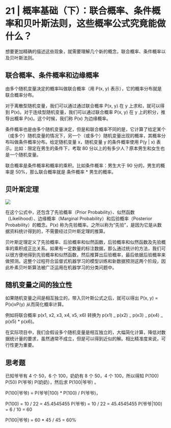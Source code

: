 # 21 | 概率基础（下）：联合概率、条件概率和贝叶斯法则，这些概率公式究竟能做什么？

想要更加精确的描述这些现象，就需要理解几个新的概念，联合概率、条件概率以及贝叶斯法则。

## 联合概率、条件概率和边缘概率

由多个随机变量决定的概率叫做联合概率（用 P(x, y) 表示），它的概率分布就是联合概率分布。

对于离散型随机变量，我们可以通过通过联合概率 P(x, y) 在 y 上求和，就可以得到 P(x)。对于连续型随机变量，我们可以通过联合概率 P(x, y) 在 y 上的积分，推导出概率 P(x)。这个时候，我们称 P(x) 为边缘概率。

条件概率也是由多个随机变量决定，但是和联合概率不同的是，它计算了给定某个（或多个）随机变量的情况下，另一个（或多个）随机变量出现的概率，其概率分布叫做条件概率分布。给定随机变量 x，随机变量 y 的条件概率使用 P(y | x) 表示。比如：限定在男生的条件下，考取 80 分以上的有多少人？原本男生和女生也是一个随机变量。

联合概率是条件概率和概率的乘积。比如条件概率：男生大于 90 分的，男生的概率是 50%，那么联合概率就是 条件概率 \* 男生的概率。

## 贝叶斯定理

![](https://static001.geekbang.org/resource/image/d0/79/d082a9fc31d9378f4511dc23807df179.png)

在这个公式中，还包含了先验概率（Prior Probability）、似然函数（Likelihood）、边缘概率（Marginal Probability）和后验概率（Posterior Probability）的概念。P(x) 称为先验概率。之所以称为“先验”，是因为它是从数据资料统计得到的，不需要经过贝叶斯定理的推算。

贝叶斯定理定义了先验概率、后验概率和似然函数，后验概率和似然函数及先验概率的乘积成正比关系。如果有一定数量的标注数据，那么通过统计的方法，我们可以很方便地得到先验概率和似然函数，然后推算出后验概率，最后依据后验概率来做预测。这整个过程符合监督式机器学习的模型训练和新数据预测这两个阶段，因此朴素贝叶斯算法被广泛运用在机器学习的分类问题中。

## 随机变量之间的独立性

如果随机变量之间是相互独立的，带入贝叶斯公式之后，就可以得出 P(x, y) = P(x)xP(y) 从而简化概率计算。

例如将联合概率 p(x1​, x2​, x3​, x4​, x5​, x6​) 转换为 p(x1​) _ p(x2​) _ p(x3​) _ p(x4​) _ p(x5​) \* p(x6​)。

在实际项目中，我们会假设多个随机变量是相互独立的，大幅简化计算，降低对数据统计量的要求，虽然通常不成立，但是可以得到近似的解。相比精准度来说，可行性更为重要。

## 思考题

已知爷爷有 4 个 50，6 个 100，奶奶有 8 个 50，4 个 100，所以得知 P(100) P(50) P(爷爷) P(奶奶），然后求 P(100|爷爷) 。

P(100|爷爷) = P(爷爷|100) \* P(100) / P(爷爷)，

P(100) = 10 / 22 = 45.4545455
P(爷爷) = 10 / 22 = 45.4545455
P(爷爷|100) = 6 / 10 = 60

P(100|爷爷) = 60 \* 45 / 45 = 60%
